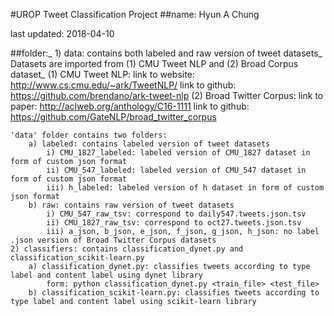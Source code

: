 #UROP Tweet Classification Project
##name: Hyun A Chung

last updated: 2018-04-10

##folder:_
	1) data: contains both labeled and raw version of tweet datasets_
	Datasets are imported from (1) CMU Tweet NLP and (2) Broad Corpus dataset_
	(1) CMU Tweet NLP: 
		link to website: http://www.cs.cmu.edu/~ark/TweetNLP/
		link to github: https://github.com/brendano/ark-tweet-nlp
	(2) Broad Twitter Corpus:
		link to paper: http://aclweb.org/anthology/C16-1111 
		link to github: https://github.com/GateNLP/broad_twitter_corpus
	
	'data' folder contains two folders: 
		a) labeled: contains labeled version of tweet datasets
			i) CMU_1827_labeled: labeled version of CMU_1827 dataset in form of custom json format
			ii) CMU_547_labeled: labeled version of CMU_547 dataset in form of custom json format
			iii) h_labeled: labeled version of h dataset in form of custom json format
		b) raw: contains raw version of tweet datasets
			i) CMU_547_raw_tsv: correspond to daily547.tweets.json.tsv 
			ii) CMU_1827_raw_tsv: correspond to oct27.tweets.json.tsv
			iii) a_json, b_json, e_json, f_json, g_json, h_json: no label .json version of Broad Twitter Corpus datasets 
	2) classifiers: contains classification_dynet.py and classification_scikit-learn.py
		a) classification_dynet.py: classifies tweets according to type label and content label using dynet library
			form: python classification_dynet.py <train_file> <test_file>
		b) classification_scikit-learn.py: classifies tweets according to type label and content label using scikit-learn library

